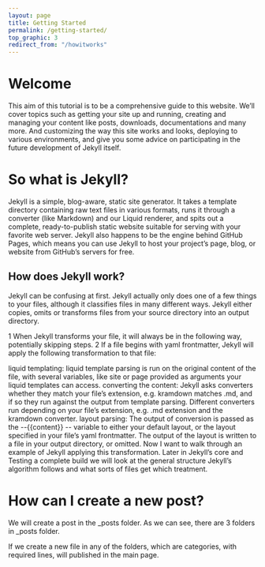 ```yaml
---
layout: page
title: Getting Started
permalink: /getting-started/
top_graphic: 3
redirect_from: "/howitworks"
---
```

# Welcome
This aim of this tutorial is to be a comprehensive guide to this website. We’ll cover topics such as getting your site up and running, creating and managing your content like posts, downloads, documentations and many more. And customizing the way this site works and looks, deploying to various environments, and give you some advice on participating in the future development of Jekyll itself.

# So what is Jekyll?

Jekyll is a simple, blog-aware, static site generator. It takes a template directory containing raw text files in various formats, runs it through a converter (like Markdown) and our Liquid renderer, and spits out a complete, ready-to-publish static website suitable for serving with your favorite web server. Jekyll also happens to be the engine behind GitHub Pages, which means you can use Jekyll to host your project’s page, blog, or website from GitHub’s servers for free.

## How does Jekyll work?
Jekyll can be confusing at first. Jekyll actually only does one of a few things to your files, although it classifies files in many different ways.
Jekyll either copies, omits or transforms files from your source directory into an output directory.

1 When Jekyll transforms your file, it will always be in the following way, potentially skipping steps.
2 If a file begins with yaml frontmatter, Jekyll will apply the following transformation to that file:

liquid templating: liquid template parsing is run on the original content of the file, with several variables, like site or page provided as arguments your liquid templates can access.
converting the content: Jekyll asks converters whether they match your file’s extension, e.g. kramdown matches .md, and if so they run against the output from template parsing. Different converters run depending on your file’s extension, e.g. .md extension and the kramdown converter.
layout parsing: The output of conversion is passed as the  --{{content}} -- variable to either your default layout, or the layout specified in your file’s yaml frontmatter.
The output of the layout is written to a file in your output directory, or omitted.
Now I want to walk through an example of Jekyll applying this transformation. Later in Jekyll’s core and Testing a complete build we will look at the general structure Jekyll’s algorithm follows and what sorts of files get which treatment.

# How can I create a new post? 

We will create a post in the _posts folder. As we can see, there are 3 folders in _posts folder. 

If we create a new file in any of the folders, which are categories, with required lines, will published in the main page. 
